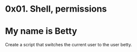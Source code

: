 # 0x01. Shell, permissions

# My name is Betty
Create a script that switches the current user to the user betty.
